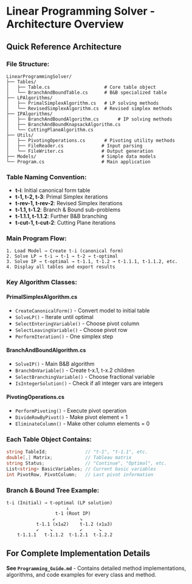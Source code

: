 # Linear Programming Solver - Architecture Overview

## Quick Reference Architecture

### **File Structure:**
```
LinearProgrammingSolver/
├── Tables/
│   ├── Table.cs                    # Core table object
│   └── BranchAndBoundTable.cs      # B&B specialized table
├── LPAlgorithms/
│   ├── PrimalSimplexAlgorithm.cs   # LP solving methods
│   └── RevisedSimplexAlgorithm.cs  # Revised simplex methods
├── IPAlgorithms/
│   ├── BranchAndBoundAlgorithm.cs       # IP solving methods
│   ├── BranchAndBoundKnapsackAlgorithm.cs
│   └── CuttingPlaneAlgorithm.cs
├── Utils/
│   ├── PivotingOperations.cs       # Pivoting utility methods
│   ├── FileReader.cs              # Input parsing
│   └── FileWriter.cs              # Output generation
├── Models/                        # Simple data models
└── Program.cs                     # Main application
```

### **Table Naming Convention:**
- **t-i**: Initial canonical form table
- **t-1, t-2, t-3**: Primal Simplex iterations  
- **t-rev-1, t-rev-2**: Revised Simplex iterations
- **t-1.1, t-1.2**: Branch & Bound sub-problems
- **t-1.1.1, t-1.1.2**: Further B&B branching
- **t-cut-1, t-cut-2**: Cutting Plane iterations

### **Main Program Flow:**
```
1. Load Model → Create t-i (canonical form)
2. Solve LP → t-i → t-1 → t-2 → t-optimal
3. Solve IP → t-optimal → t-1.1, t-1.2 → t-1.1.1, t-1.1.2, etc.
4. Display all tables and export results
```

### **Key Algorithm Classes:**

#### **PrimalSimplexAlgorithm.cs**
- `CreateCanonicalForm()` - Convert model to initial table
- `SolveLP()` - Iterate until optimal
- `SelectEnteringVariable()` - Choose pivot column  
- `SelectLeavingVariable()` - Choose pivot row
- `PerformIteration()` - One simplex step

#### **BranchAndBoundAlgorithm.cs**  
- `SolveIP()` - Main B&B algorithm
- `BranchOnVariable()` - Create t-x.1, t-x.2 children
- `SelectBranchingVariable()` - Choose fractional variable
- `IsIntegerSolution()` - Check if all integer vars are integers

#### **PivotingOperations.cs**
- `PerformPivoting()` - Execute pivot operation
- `DivideRowByPivot()` - Make pivot element = 1
- `EliminateColumn()` - Make other column elements = 0

### **Each Table Object Contains:**
```csharp
string TableId;              // "t-1", "t-1.1", etc.
double[,] Matrix;            // Tableau matrix
string Status;               // "Continue", "Optimal", etc.
List<string> BasicVariables; // Current basic variables
int PivotRow, PivotColumn;   // Last pivot information
```

### **Branch & Bound Tree Example:**
```
t-i (Initial) → t-optimal (LP solution)
                      ↓
                  t-1 (Root IP)
                 ↙         ↘
           t-1.1 (x1≤2)    t-1.2 (x1≥3)  
           ↙    ↘          ↙      ↘
    t-1.1.1   t-1.1.2  t-1.2.1  t-1.2.2
```

## For Complete Implementation Details
**See `Programming_Guide.md`** - Contains detailed method implementations, algorithms, and code examples for every class and method.